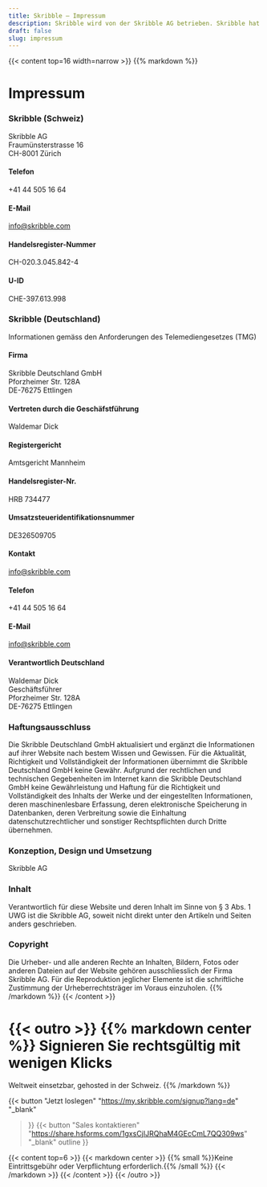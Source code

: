 ```yaml
---
title: Skribble – Impressum
description: Skribble wird von der Skribble AG betrieben. Skribble hat es sich zum Ziel gesetzt Vertragsprozesse zu digitalisieren. Seit der Gründung 2018 arbeitet ein wachsendes Team von Trust Shapern auf diese Zukunft hin.
draft: false
slug: impressum
---
```


{{< content top=16 width=narrow >}}
{{% markdown %}}
# Impressum

### Skribble (Schweiz)
Skribble AG<br>
Fraumünsterstrasse 16<br>
CH-8001 Zürich

#### Telefon
+41 44 505 16 64

#### E-Mail
[info@skribble.com](mailto:info@skribble.com "info@skribble.com")

#### Handelsregister-Nummer
CH-020.3.045.842-4

#### U-ID
CHE-397.613.998


### Skribble (Deutschland)
Informationen gemäss den Anforderungen des Telemediengesetzes (TMG)

#### Firma
Skribble Deutschland GmbH<br>
Pforzheimer Str. 128A<br>
DE-76275 Ettlingen

#### Vertreten durch die Geschäfstführung
Waldemar Dick<br>

#### Registergericht
Amtsgericht Mannheim<br>

#### Handelsregister-Nr.
HRB 734477<br>

#### Umsatzsteueridentifikationsnummer
DE326509705<br>

#### Kontakt
[info@skribble.com](mailto:info@skribble.com "info@skribble.com")

#### Telefon
+41 44 505 16 64

#### E-Mail
[info@skribble.com](mailto:info@skribble.com "info@skribble.com")

#### Verantwortlich Deutschland
Waldemar Dick<br>
Geschäftsführer<br>
Pforzheimer Str. 128A<br>
DE-76275 Ettlingen

### Haftungsausschluss
Die Skribble Deutschland GmbH aktualisiert und ergänzt die Informationen auf ihrer Website nach bestem Wissen und Gewissen. Für die Aktualität, Richtigkeit und Vollständigkeit der Informationen übernimmt die Skribble Deutschland GmbH keine Gewähr. Aufgrund der rechtlichen und technischen Gegebenheiten im Internet kann die Skribble Deutschland GmbH keine Gewährleistung und Haftung für die Richtigkeit und Vollständigkeit des Inhalts der Werke und der eingestellten Informationen, deren maschinenlesbare Erfassung, deren elektronische Speicherung in Datenbanken, deren Verbreitung sowie die Einhaltung datenschutzrechtlicher und sonstiger Rechtspflichten durch Dritte übernehmen.

### Konzeption, Design und Umsetzung
Skribble AG

### Inhalt
Verantwortlich für diese Website und deren Inhalt im Sinne von § 3 Abs. 1 UWG ist die Skribble AG, soweit nicht direkt unter den Artikeln und Seiten anders geschrieben.

### Copyright
Die Urheber- und alle anderen Rechte an Inhalten, Bildern, Fotos oder anderen Dateien auf der Website gehören ausschliesslich der Firma Skribble AG. Für die Reproduktion jeglicher Elemente ist die schriftliche Zustimmung der Urheberrechtsträger im Voraus einzuholen.
{{% /markdown %}}
{{< /content >}}

[//]: # (--------------------------------------------------------------------------------------------------------------)

{{< outro >}}
{{% markdown center %}}
Signieren Sie rechtsgültig 
mit wenigen Klicks
===============
Weltweit einsetzbar, gehosted in der Schweiz.
{{% /markdown %}}

{{< button
  "Jetzt loslegen"
  "https://my.skribble.com/signup?lang=de"
  "_blank"
>}}
{{< button
  "Sales kontaktieren"
  "https://share.hsforms.com/1gxsCjIJRQhaM4GEcCmL7QQ309ws"
  "_blank"
  outline
>}}

{{< content top=6 >}}
{{< markdown center >}}
{{% small %}}Keine Eintrittsgebühr oder Verpflichtung erforderlich.{{% /small %}} 
{{< /markdown >}}
{{< /content >}}
{{< /outro >}}
